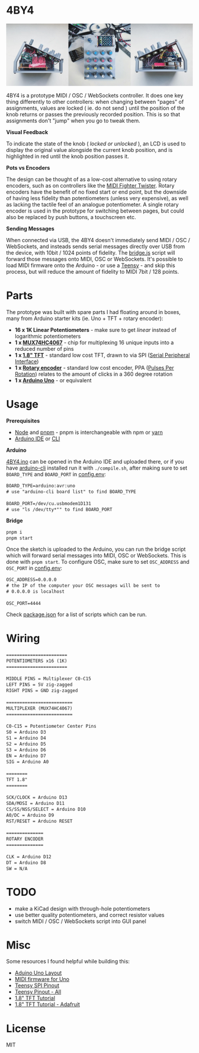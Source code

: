# 4BY4

![4BY4](photo.jpg)

4BY4 is a prototype MIDI / OSC / WebSockets controller. It does one key thing differently to other controllers: when changing between "pages" of assignments, values are locked ( ie. do not send ) until the position of the knob returns or passes the previously recorded position. This is so that assignments don't "jump" when you go to tweak them. 

**Visual Feedback**

To indicate the state of the knob ( *locked or unlocked* ), an LCD is used to display the original value alongside the current knob position, and is highlighted in red until the knob position passes it. 

**Pots vs Encoders**

The design can be thought of as a low-cost alternative to using rotary encoders, such as on controllers like the [MIDI Fighter Twister](https://www.midifighter.com/#Twister). Rotary encoders have the benefit of no fixed start or end point, but the downside of having less fidelity than potentiometers (unless very expensive), as well as lacking the tactile feel of an analogue potentiometer. A single rotary encoder is used in the prototype for switching between pages, but could also be replaced by push buttons, a touchscreen etc.

**Sending Messages**

When connected via USB, the 4BY4 doesn't immediately send MIDI / OSC / WebSockets, and insteads sends serial messages directly over USB from the device, with 10bit / 1024 points of fidelity. The [bridge.js](bridge.js) script will forward those messages onto MIDI, OSC or WebSockets. It's possible to load MIDI firmware onto the Arduino - or use a [Teensy](https://www.pjrc.com/teensy/) - and skip this process, but will reduce the amount of fidelity to MIDI 7bit / 128 points.

# Parts

The prototype was built with spare parts I had floating around in boxes, many from Arduino starter kits (ie. Uno + TFT + rotary encoder):

* **16 x 1K Linear Potentiometers** - make sure to get *linear* instead of logarithmic potentiometers
* **1 x [MUX74HC4067](https://www.sparkfun.com/products/9056)** - chip for multiplexing 16 unique inputs into a reduced number of pins
* **1 x [1.8" TFT](https://www.adafruit.com/product/358)** - standard low cost TFT, drawn to via SPI ([Serial Peripheral Interface](https://learn.sparkfun.com/tutorials/serial-peripheral-interface-spi/all))
* **1 x [Rotary encoder](https://www.hobbyelectronica.nl/product/rotary-encoder-module/)** - standard low cost encoder, PPA ([Pulses Per Rotation](https://www.cuidevices.com/blog/what-is-encoder-ppr-cpr-and-lpr)) relates to the amount of clicks in a 360 degree rotation
* **1 x [Arduino Uno](https://store.arduino.cc/products/arduino-uno-rev3)** - or equivalent

# Usage

**Prerequisites**

* [Node](https://nodejs.org/en/download/package-manager/) and [pnpm](https://pnpm.io/) - pnpm is interchangeable with npm or [yarn](https://yarnpkg.com/)
* [Arduino IDE](https://www.arduino.cc/en/software/) or [CLI](https://github.com/arduino/arduino-cli)

**Arduino**

[4BY4.ino](4BY4.ino) can be opened in the Arduino IDE and uploaded there, or if you have [arduino-cli](https://github.com/arduino/arduino-cli) installed run it with `./compile.sh`, after making sure to set `BOARD_TYPE` and `BOARD_PORT` in [config.env](config.env):

```
BOARD_TYPE=arduino:avr:uno
# use "arduino-cli board list" to find BOARD_TYPE

BOARD_PORT=/dev/cu.usbmodem1D131
# use "ls /dev/tty*"" to find BOARD_PORT
```

**Bridge**

```
pnpm i 
pnpm start
```

Once the sketch is uploaded to the Arduino, you can run the bridge script which will forward serial messages into MIDI, OSC or WebSockets. This is done with `pnpm start`. To configure OSC, make sure to set `OSC_ADDRESS` and `OSC_PORT` in [config.env](config.env):

```
OSC_ADDRESS=0.0.0.0
# the IP of the computer your OSC messages will be sent to
# 0.0.0.0 is localhost

OSC_PORT=4444
```

Check [package.json](package.json) for a list of scripts which can be run.

# Wiring

```
=======================
POTENTIOMETERS x16 (1K)
=======================

MIDDLE PINS = Multiplexer C0-C15
LEFT PINS = 5V zig-zagged
RIGHT PINS = GND zig-zagged

=========================
MULTIPLEXER (MUX74HC4067)
=========================

C0-C15 = Potentiometer Center Pins
S0 = Arduino D3
S1 = Arduino D4
S2 = Arduino D5
S3 = Arduino D6
EN = Arduino D7
SIG = Arduino A0

========
TFT 1.8"
========

SCK/CLOCK = Arduino D13
SDA/MOSI = Arduino D11
CS/SS/NSS/SELECT = Arduino D10
A0/DC = Arduino D9
RST/RESET = Arduino RESET

==============
ROTARY ENCODER
==============

CLK = Arduino D12
DT = Arduino D8
SW = N/A
```

# TODO

* make a KiCad design with through-hole potentiometers
* use better quality potentiometers, and correct resistor values
* switch MIDI / OSC / WebSockets script into GUI panel

# Misc

Some resources I found helpful while building this:

* [Aduino Uno Layout](arduino.jpeg)
* [MIDI firmware for Uno](arduino.jpeg)
* [Teensy SPI Pinout](arduino.jpeg)
* [Teensy Pinout - All](https://www.pjrc.com/teensy/pinout.html)
* [1.8" TFT Tutorial](https://randomnerdtutorials.com/guide-to-1-8-tft-display-with-arduino)
* [1.8" TFT Tutorial - Adafruit](https://learn.adafruit.com/1-8-tft-display/breakout-wiring-and-test)

# License

MIT
